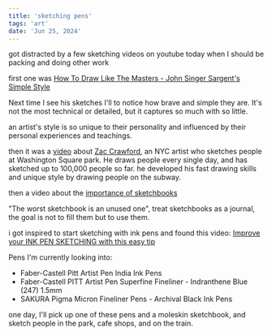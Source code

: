 ```yaml
---
title: 'sketching pens'
tags: 'art'
date: 'Jun 25, 2024'
---
```


got distracted by a few sketching videos on youtube today when I should be packing and doing other work

first one was [How To Draw Like The Masters - John Singer Sargent's Simple Style](https://www.youtube.com/watch?v=GWtBW4IndVE)

Next time I see his sketches I'll to notice how brave and simple they are. It's not the most technical or detailed, but it captures so much with so little.

an artist's style is so unique to their personality and influenced by their personal experiences and teachings.

then it was a [video](https://www.youtube.com/watch?v=6kA9Qk4HKa4) about [Zac Crawford](https://www.instagram.com/theartistzac/?hl=en), an NYC artist who sketches people at Washington Square park. He draws people every single day, and has sketched up to 100,000 people so far. he developed his fast drawing skills and unique style by drawing people on the subway.

then a video about the [importance of sketchbooks](https://www.youtube.com/watch?v=gkFuWIEaRCQ)

"The worst sketchbook is an unused one", treat sketchbooks as a journal, the goal is not to fill them but to use them.

i got inspired to start sketching with ink pens and found this video: [Improve your INK PEN SKETCHING with this easy tip](https://www.youtube.com/watch?v=wHM7CNyFoIQ)

Pens I'm currently looking into:

- Faber-Castell Pitt Artist Pen India Ink Pens
- Faber-Castell PITT Artist Pen Superfine Fineliner - Indranthene Blue (247) 1.5mm
- SAKURA Pigma Micron Fineliner Pens - Archival Black Ink Pens

one day, I'll pick up one of these pens and a moleskin sketchbook, and sketch people in the park, cafe shops, and on the train.
